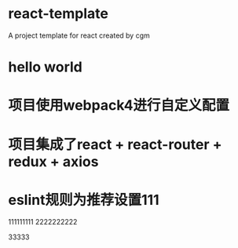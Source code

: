 # react-template
A project template for react created by cgm
# hello world
# 项目使用webpack4进行自定义配置
# 项目集成了react + react-router + redux + axios
# eslint规则为推荐设置111
111111111
2222222222

33333
